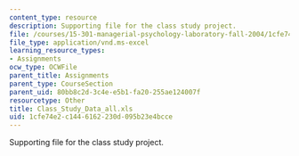 ```yaml
---
content_type: resource
description: Supporting file for the class study project.
file: /courses/15-301-managerial-psychology-laboratory-fall-2004/1cfe74e2c1446162230d095b23e4bcce_Class_Study_Data_all.xls
file_type: application/vnd.ms-excel
learning_resource_types:
- Assignments
ocw_type: OCWFile
parent_title: Assignments
parent_type: CourseSection
parent_uid: 80bb8c2d-3c4e-e5b1-fa20-255ae124007f
resourcetype: Other
title: Class_Study_Data_all.xls
uid: 1cfe74e2-c144-6162-230d-095b23e4bcce
---
```

Supporting file for the class study project.

